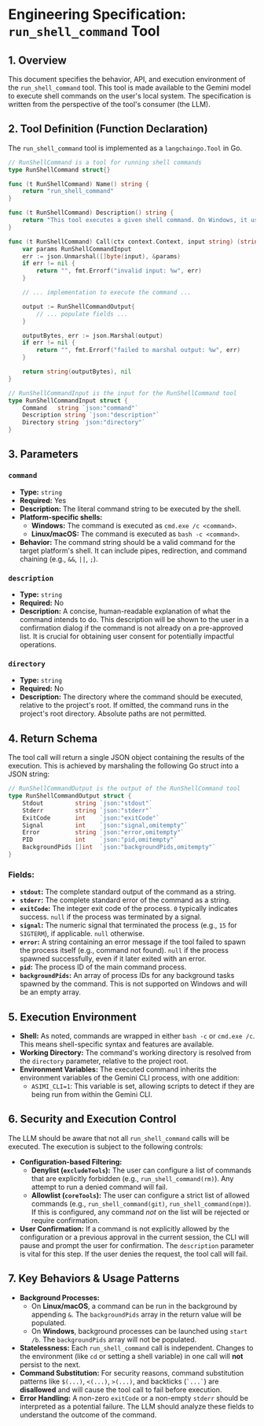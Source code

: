 # Engineering Specification: `run_shell_command` Tool

## 1. Overview

This document specifies the behavior, API, and execution environment of the
`run_shell_command` tool. This tool is made available to the Gemini model to
execute shell commands on the user's local system. The specification is written
from the perspective of the tool's consumer (the LLM).

## 2. Tool Definition (Function Declaration)

The `run_shell_command` tool is implemented as a `langchaingo.Tool` in Go.

```go
// RunShellCommand is a tool for running shell commands
type RunShellCommand struct{}

func (t RunShellCommand) Name() string {
	return "run_shell_command"
}

func (t RunShellCommand) Description() string {
	return "This tool executes a given shell command. On Windows, it uses `cmd.exe /c`. On other platforms, it uses `bash -c`. It can start background processes."
}

func (t RunShellCommand) Call(ctx context.Context, input string) (string, error) {
	var params RunShellCommandInput
	err := json.Unmarshal([]byte(input), &params)
	if err != nil {
		return "", fmt.Errorf("invalid input: %w", err)
	}

	// ... implementation to execute the command ...

	output := RunShellCommandOutput{
		// ... populate fields ...
	}

	outputBytes, err := json.Marshal(output)
	if err != nil {
		return "", fmt.Errorf("failed to marshal output: %w", err)
	}

	return string(outputBytes), nil
}

// RunShellCommandInput is the input for the RunShellCommand tool
type RunShellCommandInput struct {
	Command   string `json:"command"`
	Description string `json:"description"`
	Directory string `json:"directory"`
}
```

## 3. Parameters

### `command`
*   **Type:** `string`
*   **Required:** Yes
*   **Description:** The literal command string to be executed by the shell.
*   **Platform-specific shells:**
    *   **Windows:** The command is executed as `cmd.exe /c <command>`.
    *   **Linux/macOS:** The command is executed as `bash -c <command>`.
*   **Behavior:** The command string should be a valid command for the target platform's shell. It can include pipes, redirection, and command chaining (e.g., `&&`, `||`, `;`).

### `description`
*   **Type:** `string`
*   **Required:** No
*   **Description:** A concise, human-readable explanation of what the command intends to do. This description will be shown to the user in a confirmation dialog if the command is not already on a pre-approved list. It is crucial for obtaining user consent for potentially impactful operations.

### `directory`
*   **Type:** `string`
*   **Required:** No
*   **Description:** The directory where the command should be executed, relative to the project's root. If omitted, the command runs in the project's root directory. Absolute paths are not permitted.

## 4. Return Schema

The tool call will return a single JSON object containing the results of the execution. This is achieved by marshaling the following Go struct into a JSON string:

```go
// RunShellCommandOutput is the output of the RunShellCommand tool
type RunShellCommandOutput struct {
	Stdout         string `json:"stdout"`
	Stderr         string `json:"stderr"`
	ExitCode       int    `json:"exitCode"`
	Signal         int    `json:"signal,omitempty"`
	Error          string `json:"error,omitempty"`
	PID            int    `json:"pid,omitempty"`
	BackgroundPids []int  `json:"backgroundPids,omitempty"`
}
```

### Fields:
*   **`stdout`:** The complete standard output of the command as a string.
*   **`stderr`:** The complete standard error of the command as a string.
*   **`exitCode`:** The integer exit code of the process. `0` typically indicates success. `null` if the process was terminated by a signal.
*   **`signal`:** The numeric signal that terminated the process (e.g., `15` for `SIGTERM`), if applicable. `null` otherwise.
*   **`error`:** A string containing an error message if the tool failed to spawn the process itself (e.g., command not found). `null` if the process spawned successfully, even if it later exited with an error.
*   **`pid`:** The process ID of the main command process.
*   **`backgroundPids`:** An array of process IDs for any background tasks spawned by the command. This is not supported on Windows and will be an empty array.

## 5. Execution Environment

*   **Shell:** As noted, commands are wrapped in either `bash -c` or `cmd.exe /c`. This means shell-specific syntax and features are available.
*   **Working Directory:** The command's working directory is resolved from the `directory` parameter, relative to the project root.
*   **Environment Variables:** The executed command inherits the environment variables of the Gemini CLI process, with one addition:
    *   `ASIMI_CLI=1`: This variable is set, allowing scripts to detect if they are being run from within the Gemini CLI.

## 6. Security and Execution Control

The LLM should be aware that not all `run_shell_command` calls will be executed. The execution is subject to the following controls:

*   **Configuration-based Filtering:**
    *   **Denylist (`excludeTools`):** The user can configure a list of commands that are explicitly forbidden (e.g., `run_shell_command(rm)`). Any attempt to run a denied command will fail.
    *   **Allowlist (`coreTools`):** The user can configure a strict list of allowed commands (e.g., `run_shell_command(git)`, `run_shell_command(npm)`). If this is configured, any command *not* on the list will be rejected or require confirmation.
*   **User Confirmation:** If a command is not explicitly allowed by the configuration or a previous approval in the current session, the CLI will pause and prompt the user for confirmation. The `description` parameter is vital for this step. If the user denies the request, the tool call will fail.

## 7. Key Behaviors & Usage Patterns

*   **Background Processes:**
    *   On **Linux/macOS**, a command can be run in the background by appending `&`. The `backgroundPids` array in the return value will be populated.
    *   On **Windows**, background processes can be launched using `start /b`. The `backgroundPids` array will not be populated.
*   **Statelessness:** Each `run_shell_command` call is independent. Changes to the environment (like `cd` or setting a shell variable) in one call will **not** persist to the next.
*   **Command Substitution:** For security reasons, command substitution patterns like `$(...)`, `<(...)`, `>(...)`, and backticks (`` `...` ``) are **disallowed** and will cause the tool call to fail before execution.
*   **Error Handling:** A non-zero `exitCode` or a non-empty `stderr` should be interpreted as a potential failure. The LLM should analyze these fields to understand the outcome of the command.
